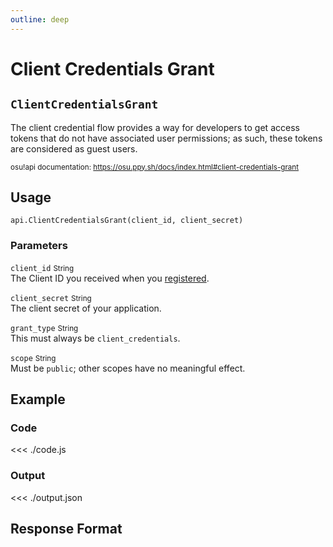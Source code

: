 ```yaml
---
outline: deep
---
```


# Client Credentials Grant <Badge type="tip" text="POST"/>

## `ClientCredentialsGrant`

The client credential flow provides a way for developers to get access tokens that do not have associated user permissions; as such, these tokens are considered as guest users.

<small>osu!api documentation: https://osu.ppy.sh/docs/index.html#client-credentials-grant</small>

## Usage

`api.ClientCredentialsGrant(client_id, client_secret)`

### Parameters

`client_id` <small>String</small><br>
The Client ID you received when you [registered](https://osu.ppy.sh/home/account/edit#new-oauth-application).

`client_secret` <small>String</small><br>
The client secret of your application.

`grant_type` <small>String</small> <Badge type="danger" text="not implemented" /><br>
This must always be `client_credentials`.

`scope` <small>String</small> <Badge type="danger" text="not implemented" /><br>
Must be `public`; other scopes have no meaningful effect.

## Example

### Code
<<< ./code.js

### Output
<<< ./output.json

## Response Format

<!--@include: ./response.md-->